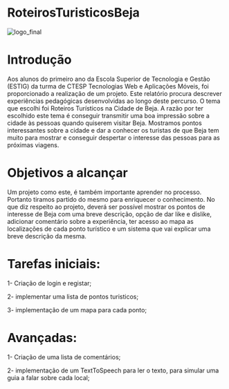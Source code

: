 # RoteirosTuristicosBeja
![logo_final](https://user-images.githubusercontent.com/79975937/176783997-1f72d5fa-42af-41fb-a776-db4e62c6bd1c.jpg)


# Introdução
Aos alunos do primeiro ano da Escola Superior de Tecnologia e Gestão (ESTIG) da turma de CTESP Tecnologias Web e Aplicações Móveis, foi proporcionado a realização de um projeto. Este relatório procura descrever experiências pedagógicas desenvolvidas ao longo deste percurso.
O tema que escolhi foi Roteiros Turísticos na Cidade de Beja. A razão por ter escolhido este tema é conseguir transmitir uma boa impressão sobre a cidade às pessoas quando quiserem visitar Beja. Mostramos pontos interessantes sobre a cidade e dar a conhecer os turistas de que Beja tem muito para mostrar e conseguir despertar o interesse das pessoas para as próximas viagens.


# Objetivos a alcançar
Um projeto como este, é também importante aprender no processo. Portanto tiramos partido do mesmo para enriquecer o conhecimento. No que diz respeito ao projeto, deverá ser possível mostrar os pontos de interesse de Beja com uma breve descrição, opção de dar like e dislike, adicionar comentário sobre a experiência, ter acesso ao mapa as localizações de cada ponto turístico e um sistema que vai explicar uma breve descrição da mesma.


# Tarefas iniciais:
1- Criação de login e registar;

2- implementar uma lista de pontos turisticos;

3- implementação de um mapa para cada ponto;


# Avançadas:
1- Criação de uma lista de comentários;

2- implementação de um TextToSpeech para ler o texto, para simular uma guia a falar sobre cada local;


